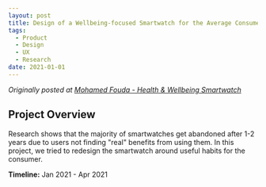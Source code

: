 ```yaml
---
layout: post
title: Design of a Wellbeing-focused Smartwatch for the Average Consumer
tags:
  - Product
  - Design
  - UX
  - Research
date: 2021-01-01
---
```

*Originally posted at [Mohamed Fouda - Health & Wellbeing Smartwatch](https://sites.google.com/view/mohamed-fouda/experience/health-wellbeing-smartwatch)*

## Project Overview
Research shows that the majority of smartwatches get abandoned after 1-2 years due to users not finding "real" benefits from using them. In this project, we tried to redesign the smartwatch around useful habits for the consumer.

**Timeline:** Jan 2021 - Apr 2021
